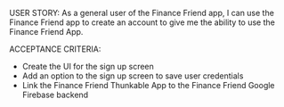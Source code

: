 
USER STORY: As a general user of the Finance Friend app, I can use the Finance Friend app 
to create an account to give me the ability to use the Finance Friend App. 

ACCEPTANCE CRITERIA: 
* Create the UI for the sign up screen
* Add an option to the sign up screen to save user credentials
* Link the Finance Friend Thunkable App to the Finance Friend Google Firebase backend
 
